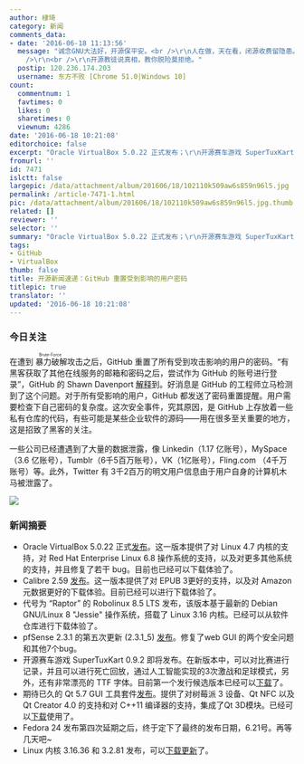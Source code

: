 ```yaml
---
author: 棣琦
category: 新闻
comments_data:
- date: '2016-06-18 11:13:56'
  message: "诚念GNU大法好，开源保平安。<br />\r\n人在做，天在看，闭源收费留隐患。<br />\r\n众生都为开源来，闭源险恶忘前缘。<br
    />\r\n<br />\r\n开源教徒说真相，教你脱险莫拒绝。"
  postip: 120.236.174.203
  username: 东方不败 [Chrome 51.0|Windows 10]
count:
  commentnum: 1
  favtimes: 0
  likes: 0
  sharetimes: 0
  viewnum: 4286
date: '2016-06-18 10:21:08'
editorchoice: false
excerpt: "Oracle VirtualBox 5.0.22 正式发布；\r\n开源赛车游戏 SuperTuxKart 0.9.2 即将发布。"
fromurl: ''
id: 7471
islctt: false
largepic: /data/attachment/album/201606/18/102110k509aw6s859n96l5.jpg
permalink: /article-7471-1.html
pic: /data/attachment/album/201606/18/102110k509aw6s859n96l5.jpg.thumb.jpg
related: []
reviewer: ''
selector: ''
summary: "Oracle VirtualBox 5.0.22 正式发布；\r\n开源赛车游戏 SuperTuxKart 0.9.2 即将发布。"
tags:
- GitHub
- VirtualBox
thumb: false
title: 开源新闻速递：GitHub 重置受到影响的用户密码
titlepic: true
translator: ''
updated: '2016-06-18 10:21:08'
---
```


### 今日关注


在遭到<ruby> 暴力破解 <rp>  （ </rp> <rt>  Brute-Force </rt> <rp>  ） </rp></ruby>攻击之后，GitHub 重置了所有受到攻击影响的用户的密码。“有黑客获取了其他在线服务的邮箱和密码之后，尝试作为 GitHub 的账号进行登录”，GitHub 的 Shawn Davenport [解释](https://github.com/blog/2190-github-security-update-reused-password-attack)到。好消息是 GitHub 的工程师立马检测到了这个问题。对于所有受影响的用户，GitHub 都发送了密码重置提醒。用户需要检查下自己密码的复杂度。这次安全事件，究其原因，是 GitHub 上存放着一些私有仓库的代码，有些可能是某些企业软件的源码——用在很多至关重要的地方，这是招致了黑客的关注。


一些公司已经遭遇到了大量的数据泄露，像 Linkedin（1.17 亿账号），MySpace（3.6 亿账号），Tumblr（6千5百万账号），VK（1亿账号），Fling.com （4千万账号）等。此外，Twitter 有 3千2百万的明文用户信息由于用户自身的计算机木马被泄露了。


![](/data/attachment/album/201606/18/102110k509aw6s859n96l5.jpg)


### 新闻摘要


* Oracle VirtualBox 5.0.22 正式[发布](https://www.virtualbox.org/wiki/Changelog)。这一版本提供了对 Linux 4.7 内核的支持，对 Red Hat Enterprise Linux 6.8 操作系统的支持，以及对更多其他系统的支持，并且修复了若干 bug。目前也已经可以下载体验了。
* Calibre 2.59 [发布](http://calibre-ebook.com/whats-new)。这一版本提供了对 EPUB 3更好的支持，以及对 Amazon 元数据更好的下载体验。目前已经可以进行下载体验了。
* 代号为 “Raptor” 的 Robolinux 8.5 LTS 发布，该版本基于最新的 Debian GNU/Linux 8 "Jessie" 操作系统，搭载了 Linux 3.16 内核。已经可以从软件仓库进行下载体验了。
* pfSense 2.3.1 的第五次更新 (2.3.1\_5) [发布](https://blog.pfsense.org/?p=2090)。修复了web GUI 的两个安全问题和其他7个bug。
* 开源赛车游戏 SuperTuxKart 0.9.2 即将发布。在新版本中，可以对比赛进行记录，并且可以进行死亡回放，通过人工智能实现的3次激战和足球模式，另外，还有非常漂亮的 TTF 字体。目前第一个发行候选版本已经可以[下载](http://linux.softpedia.com/get/GAMES-ENTERTAINMENT/Arcade/SuperTuxKart-3916.shtml)了。
* 期待已久的 Qt 5.7 GUI 工具套件[发布](http://blog.qt.io/blog/2016/06/16/qt-5-7-released/)。提供了对树莓派 3 设备、Qt NFC 以及 Qt Creator 4.0 的支持和对 C++11 编译器的支持，集成了Qt 3D模块。已经可以[下载](http://linux.softpedia.com/get/Programming/Widgets/Qt-179.shtml)使用了。
* Fedora 24 发布第四次延期之后，终于定下了最终的发布日期，6.21号。再等几天吧~
* Linux 内核 3.16.36 和 3.2.81 发布，可以[下载更新](http://kernel.org/)了。